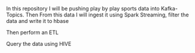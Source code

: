 In this repository I will be pushing play by play sports data into Kafka-Topics. 
Then  From this data I will ingest it using Spark Streaming, filter the data and write it to hbase 

Then perform an ETL 



Query the data using HIVE

